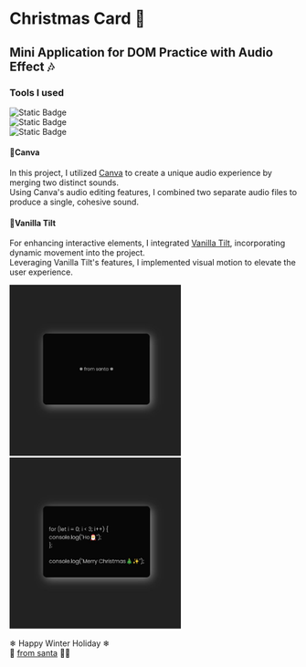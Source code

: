 # Christmas Card 🎄
## Mini Application for DOM Practice with Audio Effect 🎶

### Tools I used
![Static Badge](https://img.shields.io/badge/HTML5-ff0000?style=for-the-badge&logo=HTML5)  
![Static Badge](https://img.shields.io/badge/CSS3-008000?style=for-the-badge&logo=CSS3)  
![Static Badge](https://img.shields.io/badge/JavaScript-ffffe0?style=for-the-badge&logo=JavaScript)  

#### 🔸Canva
In this project, I utilized [Canva](https://www.canva.com/) to create a unique audio experience by merging two distinct sounds.  
Using Canva's audio editing features, I combined two separate audio files to produce a single, cohesive sound.  

#### 🔸Vanilla Tilt
For enhancing interactive elements, I integrated [Vanilla Tilt](https://micku7zu.github.io/vanilla-tilt.js/), incorporating dynamic movement into the project.  
Leveraging Vanilla Tilt's features, I implemented visual motion to elevate the user experience.  

<img src="./img/readme_image1.jpg" alt="website screenshot" width="300"><br>
<img src="./img/readme_image2.jpg" alt="website screenshot" width="300">

❄ Happy Winter Holiday ❄  
🎅 [from santa](https://yukosuga.github.io/stopwatch/) 💌✨